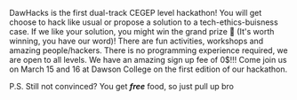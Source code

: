DawHacks is the first dual-track CEGEP level hackathon! You will get choose to hack like usual or propose a solution to a tech-ethics-buisness case. If we like your solution, you might win the grand prize 🎉 (It's worth winning, you have our word)! There are fun activities, workshops and amazing people/hackers. There is no programming experience required, we are open to all levels. We have an amazing sign up fee of 0$!!! Come join us on March 15 and 16 at Dawson College on the first edition of our hackathon. 

P.S. Still not convinced? You get ***free*** food, so just pull up bro